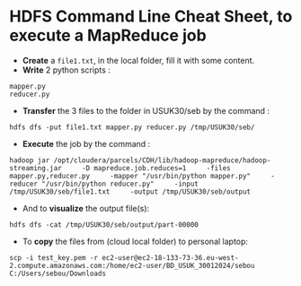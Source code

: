 # HDFS Command Line Cheat Sheet, to execute a MapReduce job

- **Create** a ```file1.txt```, in the local folder, fill it with some content.
- **Write** 2 python scripts :
```
mapper.py
reducer.py
```
- **Transfer** the 3 files to the folder in USUK30/seb by the command :
```
hdfs dfs -put file1.txt mapper.py reducer.py /tmp/USUK30/seb/
```
- **Execute** the job by the command :
```
hadoop jar /opt/cloudera/parcels/CDH/lib/hadoop-mapreduce/hadoop-streaming.jar     -D mapreduce.job.reduces=1     -files mapper.py,reducer.py     -mapper "/usr/bin/python mapper.py"     -reducer "/usr/bin/python reducer.py"     -input /tmp/USUK30/seb/file1.txt     -output /tmp/USUK30/seb/output
```

- And to **visualize** the output file(s):
```
hdfs dfs -cat /tmp/USUK30/seb/output/part-00000
```

- To **copy** the files from (cloud local folder) to personal laptop:
```
scp -i test_key.pem -r ec2-user@ec2-18-133-73-36.eu-west-2.compute.amazonaws.com:/home/ec2-user/BD_USUK_30012024/sebou C:/Users/sebou/Downloads
```
